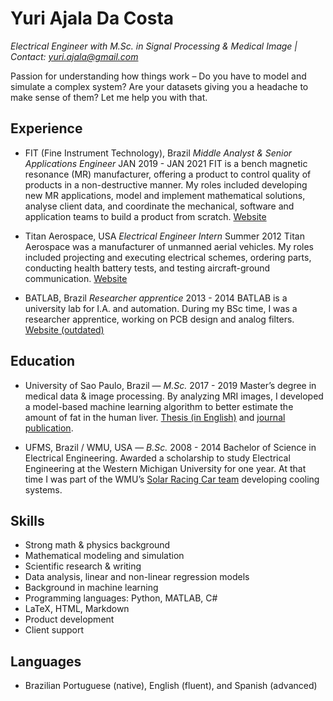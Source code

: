 # Yuri Ajala Da Costa
*Electrical Engineer with M.Sc. in Signal Processing & Medical Image    |    Contact: yuri.ajala@gmail.com*
 
Passion for understanding how things work – Do you have to model and simulate a complex system? Are your datasets giving you a headache to make sense of them? Let me help you with that.
## Experience
- FIT (Fine Instrument Technology), Brazil
*Middle  Analyst & Senior Applications Engineer*
JAN 2019 - JAN 2021
FIT is a bench magnetic resonance (MR) manufacturer, offering a product to control quality of products in a non-destructive manner. My roles included developing new MR applications, model and implement mathematical solutions, analyse client data, and coordinate the mechanical, software and application teams to build a product from scratch. [Website](http://www.fitinstrument.com)

- Titan Aerospace, USA
*Electrical Engineer Intern*
Summer 2012
Titan Aerospace was a manufacturer of unmanned aerial vehicles. My roles included projecting and executing electrical schemes, ordering parts, conducting health battery tests, and testing aircraft-ground communication. [Website](https://en.wikipedia.org/wiki/Titan_Aerospace)

- BATLAB, Brazil
*Researcher apprentice*
2013 - 2014
BATLAB is a university lab for I.A. and automation. During my BSc time, I was a researcher apprentice, working on PCB design and analog filters. [Website (outdated)](https://www.facebook.com/batlab.ufms/)

## Education
- University of Sao Paulo, Brazil — *M.Sc.*
2017 - 2019
Master’s degree in medical data & image processing. By analyzing MRI images, I developed a model-based machine learning algorithm to better estimate the amount of fat in the human liver. [Thesis (in English)](https://teses.usp.br/teses/disponiveis/18/18152/tde-01102018-083519/publico/Yuri.pdf) and [journal publication](https://www.hindawi.com/journals/cmra/2019/3439468/).

- UFMS, Brazil / WMU, USA — *B.Sc.*
2008 - 2014
Bachelor of Science in Electrical Engineering. Awarded a scholarship to study Electrical Engineering at the Western Michigan University for one year. At that time I was part of the WMU’s [Solar Racing Car team](https://www.wmich.edu/sunseeker/) developing cooling systems.

## Skills
- Strong math & physics background
- Mathematical modeling and simulation
- Scientific research & writing
- Data analysis, linear and non-linear regression models
- Background in machine learning
- Programming languages: Python, MATLAB, C#
- LaTeX, HTML, Markdown
- Product development
- Client support

## Languages
- Brazilian Portuguese (native), English (fluent), and Spanish (advanced)
